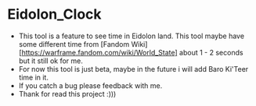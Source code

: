 # Eidolon_Clock
- This tool is a feature to see time in Eidolon land. This tool maybe have some different time from [Fandom Wiki][https://warframe.fandom.com/wiki/World_State] about 1 - 2 seconds but it still ok for me.
- For now this tool is just beta, maybe in the future i will add Baro Ki'Teer time in it.
- If you catch a bug please feedback with me.
- Thank for read this project :)))
